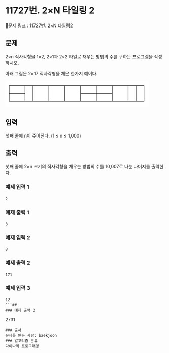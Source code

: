 # 11727번. 2×N 타일링 2
🔗문제 링크 : [11727번. 2×N 타일링2](https://www.acmicpc.net/problem/11727)

## 문제
2×n 직사각형을 1×2, 2×1과 2×2 타일로 채우는 방법의 수를 구하는 프로그램을 작성하시오.

아래 그림은 2×17 직사각형을 채운 한가지 예이다.

![img.png](img.png)

## 입력
첫째 줄에 n이 주어진다. (1 ≤ n ≤ 1,000)

## 출력
첫째 줄에 2×n 크기의 직사각형을 채우는 방법의 수를 10,007로 나눈 나머지를 출력한다.

### 예제 입력 1
```
2
```
### 예제 출력 1
```
3
```
### 예제 입력 2
```
8
```
### 예제 출력 2
```
171
```
### 예제 입력 3
```
12
```## 
### 예제 출력 3
```
2731
```
### 출처
문제를 만든 사람: baekjoon
### 알고리즘 분류
다이나믹 프로그래밍